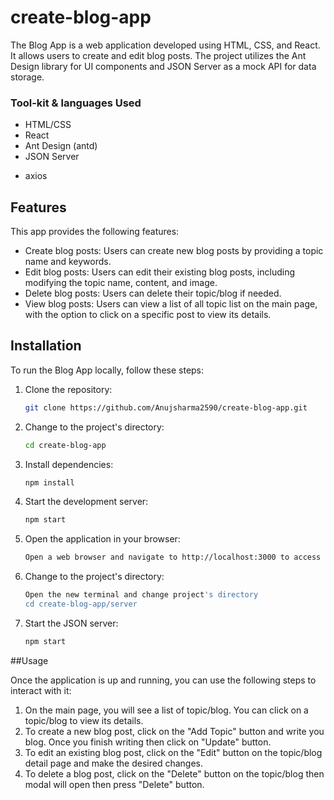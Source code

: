 # create-blog-app

The Blog App is a web application developed using HTML, CSS, and React. It allows users to create and edit blog posts. The project utilizes the Ant Design library for UI components and JSON Server as a mock API for data storage.


<h3>Tool-kit & languages Used</h3>

- HTML/CSS
- React
- Ant Design (antd)
- JSON Server
* axios

## Features

This app provides the following features:

- Create blog posts: Users can create new blog posts by providing a topic name and keywords.
- Edit blog posts: Users can edit their existing blog posts, including modifying the topic name, content, and image.
- Delete blog posts: Users can delete their topic/blog if needed.
- View blog posts: Users can view a list of all topic list on the main page, with the option to click on a specific post to view its details.

## Installation

To run the Blog App locally, follow these steps:

1. Clone the repository:

   ```bash
   git clone https://github.com/Anujsharma2590/create-blog-app.git
   
2. Change to the project's directory:   
    ```bash  
    cd create-blog-app
3. Install dependencies:   
   ```bash
   npm install
4. Start the development server:   
   ```bash
   npm start
5. Open the application in your browser:   
   ```bash
   Open a web browser and navigate to http://localhost:3000 to access the application.
   
   
1. Change to the project's directory:   
   ```bash
   Open the new terminal and change project's directory
   cd create-blog-app/server
   
2. Start the JSON server:   
   ```bash
   npm start   
   
##Usage

Once the application is up and running, you can use the following steps to interact with it:

1. On the main page, you will see a list of topic/blog. You can click on a topic/blog to view its details.
2. To create a new blog post, click on the "Add Topic" button and write you blog. Once you finish writing then click on "Update" button.
3. To edit an existing blog post, click on the "Edit" button on the topic/blog detail page and make the desired changes.
4. To delete a blog post, click on the "Delete" button on the topic/blog then modal will open then press "Delete" button.  
   
